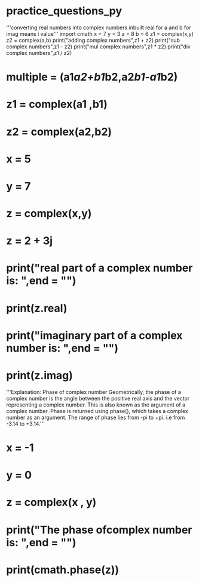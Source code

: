 # practice_questions_py
'''converting real numbers into  complex numbers
inbuilt  real for a  and b for imag means i value'''
import cmath
x = 7
y = 3
a = 8
b = 6
z1 = complex(x,y)
z2 = complex(a,b)
print("adding complex numbers",z1 + z2)
print("sub complex numbers",z1 - z2)
print("mul complex numbers",z1 * z2)
print("div complex numbers",z1 / z2)

    
   
#     multiple = (a1*a2+b1*b2,a2*b1-a1*b2)

# z1 = complex(a1 ,b1)
# z2 = complex(a2,b2)
  
  # x = 5
# y = 7
# z = complex(x,y)
# z = 2 + 3j

# print("real part of a complex number is: ",end =  "")
# print(z.real)

# print("imaginary part of a complex number is: ",end = "")
# print(z.imag)

      

'''Explanation: Phase of complex number Geometrically, the phase of a complex number is the angle between the positive real axis and the vector representing a complex number. This is also known as the argument of a complex number. Phase is returned using phase(), which takes a complex number as an argument. The range of phase lies from -pi to +pi. i.e from -3.14 to +3.14.'''
# x = -1
# y = 0
# z = complex(x , y)
# print("The phase ofcomplex number is: ",end = "")
# print(cmath.phase(z))
